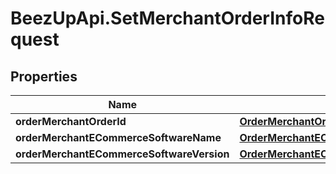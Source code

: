 # BeezUpApi.SetMerchantOrderInfoRequest

## Properties
Name | Type | Description | Notes
------------ | ------------- | ------------- | -------------
**orderMerchantOrderId** | [**OrderMerchantOrderId**](OrderMerchantOrderId.md) |  | 
**orderMerchantECommerceSoftwareName** | [**OrderMerchantECommerceSoftwareName**](OrderMerchantECommerceSoftwareName.md) |  | [optional] 
**orderMerchantECommerceSoftwareVersion** | [**OrderMerchantECommerceSoftwareVersion**](OrderMerchantECommerceSoftwareVersion.md) |  | [optional] 


